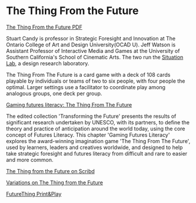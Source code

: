 # The Thing From the Future

[The Thing From the Future PDF](https://library.teachthefuture.org/wp-content/uploads/2017/01/The-Thing-From-The-Future.pdf)


Stuart Candy is professor in Strategic Foresight and Innovation at The Ontario College of Art and Design University(OCAD U). Jeff Watson is Assistant Professor of Interactive Media and Games at the University of Southern California's School of Cinematic Arts. The two run the [Situation Lab](http://situationlab.org/), a design research laboratory.

The Thing From The Future is a card game with a deck of 108 cards playable by individuals or teams of two to six people, with four people the optimal. Larger settings use a facilitator to coordinate play among analogous groups, one deck per group.

[Gaming futures literacy: The Thing From The Future](https://www.researchgate.net/publication/312016855_Gaming_futures_literacy_The_Thing_From_The_Future)

The edited collection 'Transforming the Future' presents the results of significant research undertaken by UNESCO, with its partners, to define the theory and practice of anticipation around the world today, using the core concept of Futures Literacy. This chapter 'Gaming Futures Literacy' explores the award-winning imagination game 'The Thing From The Future', used by learners, leaders and creatives worldwide, and designed to help take strategic foresight and futures literacy from difficult and rare to easier and more common.


[The Thing from the Future on Scribd](https://www.scribd.com/document/285991460/Candy-2015-The-Thing-From-The-Future)

[Variations on The Thing from the Future](http://situationlab.org/gameplay-variations-for-the-thing-from-the-future/)

[FutureThing Print&Play](http://situationlab.org/wp-content/uploads/2015/10/FUTURETHING_Print-and-Play.pdf)

